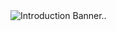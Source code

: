 <img src="[https://raw.githubusercontent.com/kha7iq/kha7iq/main/assets/banner.png](https://github.com/techmengg/techmengg/assets/125338813/87ea2d0e-ee82-4d67-9399-5b9dafc7dd72)" alt="Introduction Banner.." style="text-align: center; margin-bottom: 30px;" />


